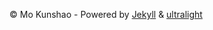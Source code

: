 © Mo Kunshao - Powered by [Jekyll](https://jekyllrb.com/) & [ultralight](https://github.com/kotet/ultralight)
